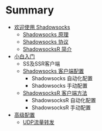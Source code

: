 # Summary

* [欢迎使用 Shadowsocks](README.md)
  * [Shadowsocks 原理](shadowsocksyuan-li.md)
  * [Shadowsocks 协议](shadowsocksxie-yi.md)
  * [ShadowsocksR 简介](shadowsocksrjie-shao.md)
* [小白入门](yong-hu-shou-ce.md)
  * SS及SSR客户端
  * [Shadowsocks 客户端配置](yong-hu-shou-ce/shadowsocksshi-yong-fang-fa.md)
    * Shadowsocks 自动化配置
    * Shadowsocks 手动配置
  * [ShadowsocksR 客户端方法](yong-hu-shou-ce/shadowsocksr-shi-yong-fang-fa.md)
    * ShadowsocksR 自动化配置
    * ShadowsocksR 手动配置
* [高级配置](gao-ji-pei-zhi.md)
  * [UDP流量转发](gao-ji-pei-zhi/udpliu-liang-zhuan-fa.md)

